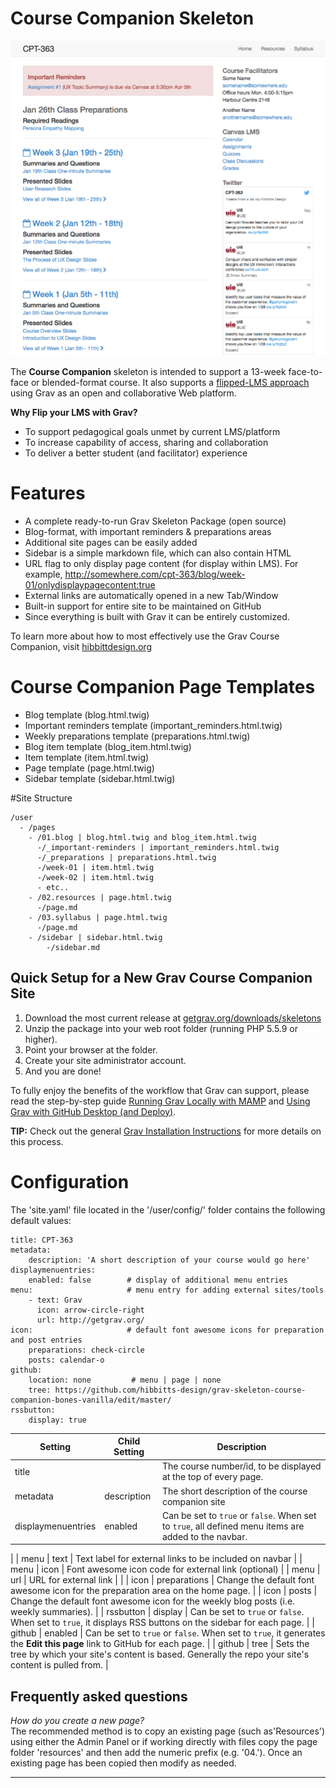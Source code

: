 # Course Companion Skeleton

![CC Screenshot](/assets/screenshot.jpg)

The **Course Companion** skeleton is intended to support a 13-week face-to-face or blended-format course. It also supports a [flipped-LMS approach](http://hibbittsdesign.org/blog/posts/flipped-lms-using-an-open-and-collaborative-platform) using Grav as an open and collaborative Web platform.

**Why Flip your LMS with Grav?**  
- To support pedagogical goals unmet by current LMS/platform
- To increase capability of access, sharing and collaboration
- To deliver a better student (and facilitator) experience

# Features

* A complete ready-to-run Grav Skeleton Package (open source)
* Blog-format, with important reminders & preparations areas
* Additional site pages can be easily added
* Sidebar is a simple markdown file, which can also contain HTML
* URL flag to only display page content (for display within LMS). For example, http://somewhere.com/cpt-363/blog/week-01/onlydisplaypagecontent:true
* External links are automatically opened in a new Tab/Window
* Built-in support for entire site to be maintained on GitHub
* Since everything is built with Grav it can be entirely customized.

To learn more about how to most effectively use the Grav Course Companion, visit [hibbittdesign.org](http://hibbittsdesign.org/blog/)

# Course Companion Page Templates

* Blog template (blog.html.twig)
* Important reminders template (important_reminders.html.twig)
* Weekly preparations template (preparations.html.twig)
* Blog item template (blog_item.html.twig)
* Item template (item.html.twig)
* Page template (page.html.twig)
* Sidebar template (sidebar.html.twig)

#Site Structure

```
/user
  - /pages
    - /01.blog | blog.html.twig and blog_item.html.twig
      -/_important-reminders | important_reminders.html.twig
      -/_preparations | preparations.html.twig
      -/week-01 | item.html.twig
      -/week-02 | item.html.twig
      - etc..
    - /02.resources | page.html.twig
      -/page.md
    - /03.syllabus | page.html.twig
      -/page.md
    - /sidebar | sidebar.html.twig
        -/sidebar.md
```

## Quick Setup for a New Grav Course Companion Site

1. Download the most current release at [getgrav.org/downloads/skeletons](https://getgrav.org/downloads/skeletons)
2. Unzip the package into your web root folder (running PHP 5.5.9 or higher).
3. Point your browser at the folder.
4. Create your site administrator account.
5. And you are done!

To fully enjoy the benefits of the workflow that Grav can support, please read the step-by-step guide [Running Grav Locally with MAMP](http://hibbittsdesign.org/blog/posts/running-grav-locally-with-mamp) and [Using Grav with GitHub Desktop (and Deploy)](http://hibbittsdesign.org/blog/posts/using-grav-with-github-and-deploy).

**TIP:** Check out the general [Grav Installation Instructions](http://learn.getgrav.org/basics/installation) for more details on this process.

# Configuration

The 'site.yaml' file located in the '/user/config/' folder contains the following default values:
```
title: CPT-363
metadata:
    description: 'A short description of your course would go here'
displaymenuentries:
    enabled: false        # display of additional menu entries
menu:                     # menu entry for adding external sites/tools
    - text: Grav
      icon: arrow-circle-right
      url: http://getgrav.org/
icon:                     # default font awesome icons for preparation and post entries
    preparations: check-circle
    posts: calendar-o
github:
    location: none         # menu | page | none
    tree: https://github.com/hibbitts-design/grav-skeleton-course-companion-bones-vanilla/edit/master/
rssbutton:
    display: true
```

| Setting | Child Setting | Description                                                                                                            |
|---------|---------------|------------------------------------------------------------------------------------------------------------------------|
| title   |               | The course number/id, to be displayed at the top of every page.                                                      |
| metadata  |  description | The short description of the course companion site                                       |
| displaymenuentries  |  enabled | Can be set to `true` or `false`. When set to `true`, all defined menu items are added to the navbar.                                       
|
| menu  |  text | Text label for external links to be included on navbar                                       |
| menu  |  icon | Font awesome icon code for external link (optional)                                        |
| menu  |  url | URL for external link
|                                       |
| icon  | preparations    | Change the default font awesome icon for the preparation area on the home page.
|
| icon  | posts          | Change the default font awesome icon for the weekly blog posts (i.e. weekly summaries).            |
| rssbutton  | display       | Can be set to `true` or `false`. When set to `true`, it displays RSS buttons on the sidebar for each page. |
| github  | enabled       | Can be set to `true` or `false`. When set to `true`, it generates the **Edit this page** link to GitHub for each page. |
| github  | tree          | Sets the tree by which your site's content is based. Generally the repo your site's content is pulled from.            |

## Frequently asked questions

_How do you create a new page?_  
The recommended method is to copy an existing page (such as'Resources') using either the Admin Panel or if working directly with files copy the page folder 'resources' and then add the numeric prefix (e.g. '04.'). Once an existing page has been copied then modify as needed.

---
